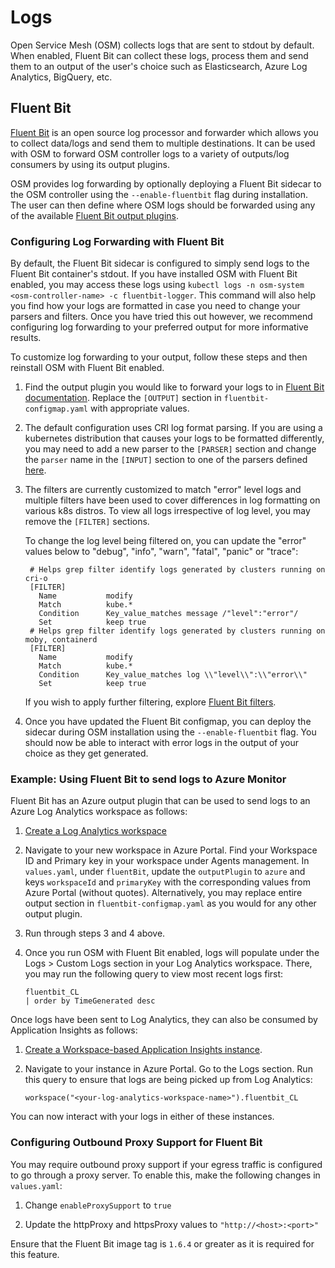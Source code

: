 # Logs
Open Service Mesh (OSM) collects logs that are sent to stdout by default. When enabled, Fluent Bit can collect these logs, process them and send them to an output of the user's choice such as Elasticsearch, Azure Log Analytics, BigQuery, etc.


## Fluent Bit
[Fluent Bit](https://fluentbit.io/) is an open source log processor and forwarder which allows you to collect data/logs and send them to multiple destinations. It can be used with OSM to forward OSM controller logs to a variety of outputs/log consumers by using its output plugins.

OSM provides log forwarding by optionally deploying a Fluent Bit sidecar to the OSM controller using the `--enable-fluentbit` flag during installation. The user can then define where OSM logs should be forwarded using any of the available [Fluent Bit output plugins](https://docs.fluentbit.io/manual/v/1.4/pipeline/outputs).

### Configuring Log Forwarding with Fluent Bit
By default, the Fluent Bit sidecar is configured to simply send logs to the Fluent Bit container's stdout. If you have installed OSM with Fluent Bit enabled, you may access these logs using `kubectl logs -n osm-system <osm-controller-name> -c fluentbit-logger`. This command will also help you find how your logs are formatted in case you need to change your parsers and filters. Once you have tried this out however, we recommend configuring log forwarding to your preferred output for more informative results.

To customize log forwarding to your output, follow these steps and then reinstall OSM with Fluent Bit enabled.

1. Find the output plugin you would like to forward your logs to in [Fluent Bit documentation](https://docs.fluentbit.io/manual/pipeline/outputs). Replace the `[OUTPUT]` section in `fluentbit-configmap.yaml` with appropriate values.

2. The default configuration uses CRI log format parsing. If you are using a kubernetes distribution that causes your logs to be formatted differently, you may need to add a new parser to the `[PARSER]` section and change the `parser` name in the `[INPUT]` section to one of the parsers defined [here](https://github.com/fluent/fluent-bit/blob/master/conf/parsers.conf).

3. The filters are currently customized to match "error" level logs and multiple filters have been used to cover differences in log formatting on various k8s distros. To view all logs irrespective of log level, you may remove the `[FILTER]` sections. 

    To change the log level being filtered on, you can update the "error" values below to "debug", "info", "warn", "fatal", "panic" or "trace":
   ```    
    # Helps grep filter identify logs generated by clusters running on cri-o
    [FILTER]
      Name           modify
      Match          kube.*
      Condition      Key_value_matches message /"level":"error"/
      Set            keep true
    # Helps grep filter identify logs generated by clusters running on moby, containerd
    [FILTER]
      Name           modify
      Match          kube.*
      Condition      Key_value_matches log \\"level\\":\\"error\\"
      Set            keep true
   ```
    If you wish to apply further filtering, explore [Fluent Bit filters](https://docs.fluentbit.io/manual/pipeline/filters).
     
4. Once you have updated the Fluent Bit configmap, you can deploy the sidecar during OSM installation using the `--enable-fluentbit` flag. You should now be able to interact with error logs in the output of your choice as they get generated.

### Example: Using Fluent Bit to send logs to Azure Monitor
Fluent Bit has an Azure output plugin that can be used to send logs to an Azure Log Analytics workspace as follows:
1. [Create a Log Analytics workspace](https://docs.microsoft.com/en-us/azure/azure-monitor/learn/quick-create-workspace)

2. Navigate to your new workspace in Azure Portal. Find your Workspace ID and Primary key in your workspace under Agents management. In `values.yaml`, under `fluentBit`, update the `outputPlugin` to `azure` and keys `workspaceId` and `primaryKey` with the corresponding values from Azure Portal (without quotes). Alternatively, you may replace entire output section in `fluentbit-configmap.yaml` as you would for any other output plugin.

3. Run through steps 3 and 4 above. 

4. Once you run OSM with Fluent Bit enabled, logs will populate under the Logs > Custom Logs section in your Log Analytics workspace. There, you may run the following query to view most recent logs first:
    ```
    fluentbit_CL
    | order by TimeGenerated desc
    ```

Once logs have been sent to Log Analytics, they can also be consumed by Application Insights as follows:
1. [Create a Workspace-based Application Insights instance](https://docs.microsoft.com/en-us/azure/azure-monitor/app/create-workspace-resource).

2. Navigate to your instance in Azure Portal. Go to the Logs section. Run this query to ensure that logs are being picked up from Log Analytics:
    ```
    workspace("<your-log-analytics-workspace-name>").fluentbit_CL
    ```

You can now interact with your logs in either of these instances.


### Configuring Outbound Proxy Support for Fluent Bit
You may require outbound proxy support if your egress traffic is configured to go through a proxy server. To enable this, make the following changes in `values.yaml`:
    
1. Change `enableProxySupport` to `true`

2. Update the httpProxy and httpsProxy values to `"http://<host>:<port>"`

Ensure that the Fluent Bit image tag is `1.6.4` or greater as it is required for this feature. 
